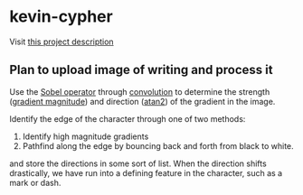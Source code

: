 # kevin-cypher

Visit [this project description](https://gmoyer.github.io/web/projects/cipher)

## Plan to upload image of writing and process it

Use the [Sobel operator](https://en.wikipedia.org/wiki/Sobel_operator) through [convolution](https://en.wikipedia.org/wiki/Kernel_(image_processing)#Convolution) to determine the strength ([gradient magnitude](https://en.wikipedia.org/wiki/Sobel_operator#:~:text=to%20give%20the-,gradient%20magnitude,-%2C%20using%3A)) and direction ([atan2](https://en.wikipedia.org/wiki/Sobel_operator#:~:text=gradient%27s%20direction)) of the gradient in the image. 

Identify the edge of the character through one of two methods:

1. Identify high magnitude gradients
2. Pathfind along the edge by bouncing back and forth from black to white.

and store the directions in some sort of list. When the direction shifts drastically, we have run into a defining feature in the character, such as a mark or dash.
